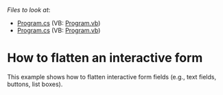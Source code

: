 <!-- default file list -->
*Files to look at*:

* [Program.cs](./CS/FlattenInteractiveForm/Program.cs) (VB: [Program.vb](./VB/FlattenInteractiveForm/Program.vb))
* [Program.cs](./CS/FlattenInteractiveForm/Program.cs) (VB: [Program.vb](./VB/FlattenInteractiveForm/Program.vb))
<!-- default file list end -->
# How to flatten an interactive form  


This example shows how to flatten interactive form fields (e.g., text fields, buttons, list boxes). <br><br>

<br/>


